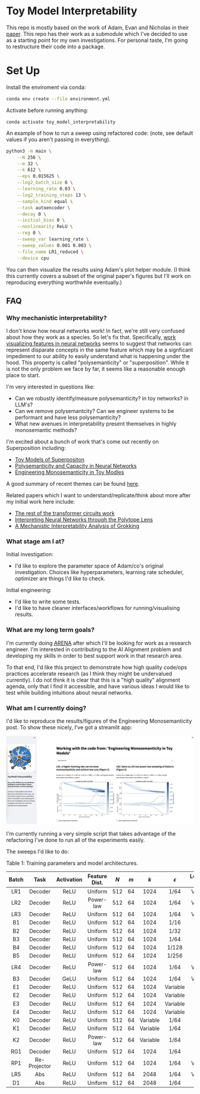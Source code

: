 # Toy Model Interpretability

This repo is mostly based on the work of Adam, Evan and Nicholas in their [paper](https://arxiv.org/abs/2211.09169). This repo has their work as a submodule which I've decided to use as a starting point for my own investigations. For personal taste, I'm going to restructure their code into a package. 

# Set Up

Install the enviroment via conda:
```bash
conda env create --file environment.yml
```

Activate before running anything:
```
conda activate toy_model_interpretability
```

An example of how to run a sweep using refactored code: (note, see default values if you aren't passing in everything).
```bash
python3 -m main \
    --N 256 \
    --m 32 \
    --k 612 \
    --eps 0.015625 \
    --log2_batch_size 6 \
    --learning_rate 0.03 \
    --log2_training_steps 13 \
    --sample_kind equal \
    --task autoencoder \
    --decay 0 \
    --initial_bias 0 \
    --nonlinearity ReLU \
    --reg 0 \
    --sweep_var learning_rate \
    --sweep_values 0.001 0.003 \
    --file_name LR1_reduced \
    --device cpu 
```

You can then visualize the results using Adam's plot helper module. (I think this currently covers a
subset of the original paper's figures but I'll work on reproducing everything worthwhile eventually.)



## FAQ
### Why mechanistic interpretability? 

I don't know how neural networks work! In fact, we're still very confused about how they work as a species. So let's fix that. Specifically, [work visualizing features in neural networks](https://distill.pub/2020/circuits/zoom-in/) seems to suggest that networks can represent disparate concepts in the same feature which may be a signficant impediment to our ability to easily understand what is happening under the hood. This property is called "polysemanticity" or "superposition". While it is not the only problem we face by far, it seems like a reasonable enough place to start. 

I'm very interested in questions like:
- Can we robustly identify/measure polysemanticity? in toy networks? in LLM's?
- Can we remove polysemantcity? Can we engineer systems to be performant and have less polysemanticity?
- What new avenues in interpretability present themselves in highly monosemantic methods? 

I'm excited about a bunch of work that's come out recently on Superposition including:
* [Toy Models of Superpositon](https://transformer-circuits.pub/2022/toy_model/index.html)
* [Polysemanticity and Capacity in Neural Networks](https://www.lesswrong.com/posts/kWp4R9SYgKJFHAufB/polysemanticity-and-capacity-in-neural-networks)
* [Engineering Monosemanticity in Toy Modles](https://www.lesswrong.com/posts/LvznjZuygoeoTpSE6/engineering-monosemanticity-in-toy-models#comments)

A good summary of recent themes can be found [here](https://www.lesswrong.com/posts/Jgs7LQwmvErxR9BCC/current-themes-in-mechanistic-interpretability-research).

Related papers which I want to understand/replicate/think about more after my initial work here include:
- [The rest of the transformer circuits work](https://transformer-circuits.pub/)
- [Interpreting Neural Networks through the Polytope Lens](https://www.lesswrong.com/posts/eDicGjD9yte6FLSie/interpreting-neural-networks-through-the-polytope-lens)
- [A Mechanistic Interpretability Analysis of Grokking](https://www.lesswrong.com/posts/N6WM6hs7RQMKDhYjB/a-mechanistic-interpretability-analysis-of-grokking)

### What stage am I at?

Initial investigation:
* I'd like to explore the parameter space of Adam/co's original investigation. Choices like hyperparameters, learning rate scheduler, optimizer are things I'd like to check. 

Initial engineering:
* I'd like to write some tests. 
* I'd like to have cleaner interfaces/workflows for running/visualising results. 

### What are my long term goals? 

I'm currently doing [ARENA](https://www.arena.education/) after which I'll be looking for work as a research engineer. I'm interested in contributing to the AI Alignment problem and developing my skills in order to best support work in that research area.

To that end, I'd like this project to demonstrate how high quality code/ops practices accelerate research (as I think they might be undervalued currently). I do not think it is clear that this is a "high quality" alignment agenda, only that I find it accessible, and have various ideas I would like to test while building intuitions about neural networks.

### What am I currently doing? 

I'd like to reproduce the results/figures of the Engineering Monosemanticity post. To show these nicely, I've got a streamlit app:

![streamlit_screenshot](resources/streamlit_app_screenshot.png)


I'm currently running a very simple script that takes advantage of the refactoring I've done to run all of the experiments easily.

The sweeps I'd like to do:

Table 1: Training parameters and model architectures.

| Batch | Task | Activation | Feature Dist. | $N$ | $m$ | $k$ | $\epsilon$ | Learning Rate | Decay Rate | Bias Offset | L1 Reg. |
| :---: | :---: | :---: | :---: | :---: | :---: | :---: | :---: | :---: | :---: | :---: | :---: |
| LR1 | Decoder | ReLU | Uniform | 512 | 64 | 1024 | $1 / 64$ | Variable | 0 | 0 | 0 |
| LR2 | Decoder | ReLU | Power-law | 512 | 64 | 1024 | $1 / 64$ | Variable | 0 | 0 | 0 |
| LR3 | Decoder | ReLU | Uniform | 512 | 64 | 1024 | $1 / 64$ | Variable | $0.03$ | $-1$ | 0 |
| B1 | Decoder | ReLU | Uniform | 512 | 64 | 1024 | $1 / 16$ | $0.003$ | $0.03$ | Variable | 0 |
| B2 | Decoder | ReLU | Uniform | 512 | 64 | 1024 | $1 / 32$ | $0.003$ | $0.003$ | Variable | 0 |
| B3 | Decoder | ReLU | Uniform | 512 | 64 | 1024 | $1 / 64$ | $0.003$ | $0.003$ | Variable | 0 |
| B4 | Decoder | ReLU | Uniform | 512 | 64 | 1024 | $1 / 128$ | $0.003$ | $0.003$ | Variable | 0 |
| B5 | Decoder | ReLU | Uniform | 512 | 64 | 1024 | $1 / 256$ | $0.003$ | $0.003$ | Variable | 0 |
| LR4 | Decoder | ReLU | Power-law | 512 | 64 | 1024 | $1 / 64$ | Variable | $0.03$ | $-1$ | 0 |
| B3 | Decoder | GeLU | Uniform | 512 | 64 | 1024 | $1 / 64$ | Variable | $0.03$ | Variable | 0 |
| E1 | Decoder | ReLU | Uniform | 512 | 64 | 1024 | Variable | $0.003$ | $0.03$ | $-1$ | 0 |
| E2 | Decoder | ReLU | Uniform | 512 | 64 | 1024 | Variable | $0.003$ | $0.01$ | $-1$ | 0 |
| E3 | Decoder | ReLU | Uniform | 512 | 64 | 1024 | Variable | $0.003$ | $0.003$ | $-1$ | 0 |
| E4 | Decoder | ReLU | Uniform | 512 | 64 | 1024 | Variable | $0.003$ | $0.001$ | $-1$ | 0 |
| K0 | Decoder | ReLU | Uniform | 512 | 64 | Variable | $1 / 64$ | $0.007$ | 0 | 0 | 0 |
| K1 | Decoder | ReLU | Uniform | 512 | 64 | Variable | $1 / 64$ | $0.007$ | $0.03$ |$-1$  | 0 |
| K2 | Decoder | ReLU | Power-law  | 512 | 64 | Variable | $1 / 64$ | $0.007$ | $0.03$ |$-1$  | 0 |
| RG1 | Decoder | ReLU | Uniform | 512 | 64 | 1024 | $1 / 64$ | $0.005$ | $0.03$ | $-1$  | Variable |
| RP1 | Re-Projector | ReLU | Uniform | 512 | 64 | 1024 | $1 / 64$ | Variable | $0.03$ | $-1$  | 0 |
| LR5 | Abs | ReLU | Uniform | 512 | 64 | 2048 | $1 / 64$ | Variable | $0.03$ | $-1$  | 0 |
| D1 | Abs | ReLU | Uniform | 512 | 64 | 2048 | $1 / 64$ | 0.007 | Variable | $-1$  | 0 |